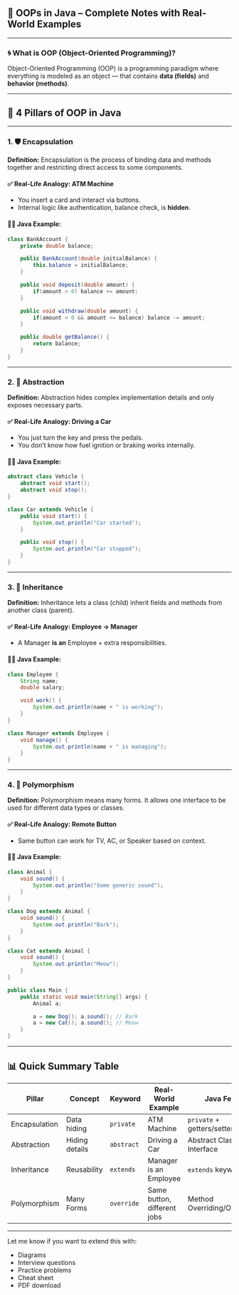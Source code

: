 ## 📘 OOPs in Java – Complete Notes with Real-World Examples

---

### 🌀 What is OOP (Object-Oriented Programming)?

Object-Oriented Programming (OOP) is a programming paradigm where everything is modeled as an object — that contains **data (fields)** and **behavior (methods)**.

---

## 🚀 4 Pillars of OOP in Java

---

### 1. 🛡️ Encapsulation

**Definition:**
Encapsulation is the process of binding data and methods together and restricting direct access to some components.

#### ✅ Real-Life Analogy: ATM Machine

* You insert a card and interact via buttons.
* Internal logic like authentication, balance check, is **hidden**.

#### 🧑‍💻 Java Example:

```java
class BankAccount {
    private double balance;

    public BankAccount(double initialBalance) {
        this.balance = initialBalance;
    }

    public void deposit(double amount) {
        if(amount > 0) balance += amount;
    }

    public void withdraw(double amount) {
        if(amount > 0 && amount <= balance) balance -= amount;
    }

    public double getBalance() {
        return balance;
    }
}
```

---

### 2. 🧰 Abstraction

**Definition:**
Abstraction hides complex implementation details and only exposes necessary parts.

#### ✅ Real-Life Analogy: Driving a Car

* You just turn the key and press the pedals.
* You don’t know how fuel ignition or braking works internally.

#### 🧑‍💻 Java Example:

```java
abstract class Vehicle {
    abstract void start();
    abstract void stop();
}

class Car extends Vehicle {
    public void start() {
        System.out.println("Car started");
    }

    public void stop() {
        System.out.println("Car stopped");
    }
}
```

---

### 3. 🧬 Inheritance

**Definition:**
Inheritance lets a class (child) inherit fields and methods from another class (parent).

#### ✅ Real-Life Analogy: Employee → Manager

* A Manager **is an** Employee + extra responsibilities.

#### 🧑‍💻 Java Example:

```java
class Employee {
    String name;
    double salary;

    void work() {
        System.out.println(name + " is working");
    }
}

class Manager extends Employee {
    void manage() {
        System.out.println(name + " is managing");
    }
}
```

---

### 4. 🔁 Polymorphism

**Definition:**
Polymorphism means many forms. It allows one interface to be used for different data types or classes.

#### ✅ Real-Life Analogy: Remote Button

* Same button can work for TV, AC, or Speaker based on context.

#### 🧑‍💻 Java Example:

```java
class Animal {
    void sound() {
        System.out.println("Some generic sound");
    }
}

class Dog extends Animal {
    void sound() {
        System.out.println("Bark");
    }
}

class Cat extends Animal {
    void sound() {
        System.out.println("Meow");
    }
}

public class Main {
    public static void main(String[] args) {
        Animal a;

        a = new Dog(); a.sound(); // Bark
        a = new Cat(); a.sound(); // Meow
    }
}
```

---

## 📊 Quick Summary Table

| Pillar        | Concept        | Keyword    | Real-World Example          | Java Feature                  |
| ------------- | -------------- | ---------- | --------------------------- | ----------------------------- |
| Encapsulation | Data hiding    | `private`  | ATM Machine                 | `private` + getters/setters   |
| Abstraction   | Hiding details | `abstract` | Driving a Car               | Abstract Class / Interface    |
| Inheritance   | Reusability    | `extends`  | Manager is an Employee      | `extends` keyword             |
| Polymorphism  | Many Forms     | `override` | Same button, different jobs | Method Overriding/Overloading |

---

Let me know if you want to extend this with:

* Diagrams
* Interview questions
* Practice problems
* Cheat sheet
* PDF download
